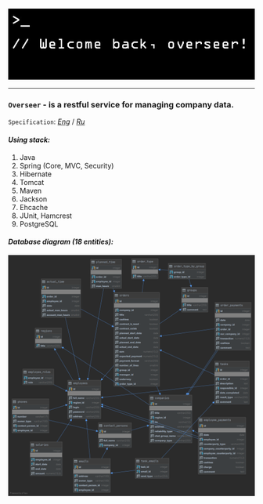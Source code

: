 <p align="center">
  <img src="docs/img/logo.jpg" />
</p>

___

### `Overseer` - is a restful service for managing company data.

`Specification`: [_Eng_](docs/specification_eng.md) / [_Ru_](docs/specification_ru.md)

#### *Using stack:* 

1. Java
2. Spring (Core, MVC, Security)
3. Hibernate
4. Tomcat
5. Maven
6. Jackson
7. Ehcache
8. JUnit, Hamcrest
9. PostgreSQL

#### *Database diagram (18 entities):* 

![](docs/img/diagram.png)